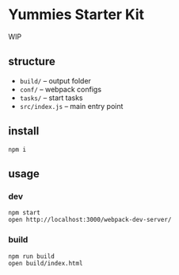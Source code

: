 # Yummies Starter Kit

WIP

## structure

* `build/` – output folder
* `conf/` – webpack configs
* `tasks/` – start tasks
* `src/index.js` – main entry point

## install

```
npm i
```

## usage

### dev

```
npm start
open http://localhost:3000/webpack-dev-server/
```

### build

```
npm run build
open build/index.html
```

